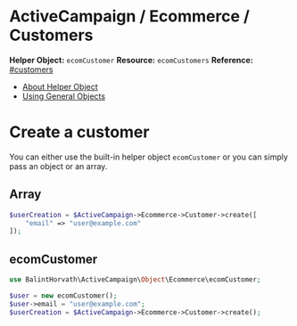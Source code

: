 # ActiveCampaign / Ecommerce / Customers

**Helper Object:** `ecomCustomer`
**Resource:** `ecomCustomers`
**Reference:** [#customers](https://developers.activecampaign.com/reference#customers)

- [About Helper Object]()
- [Using General Objects]()

# Create a customer
You can either use the built-in helper object `ecomCustomer` or you can simply pass an object or an array.

## Array
```php
$userCreation = $ActiveCampaign->Ecommerce->Customer->create([
    "email" => "user@example.com"
]);
```


## ecomCustomer
```php
use BalintHorvath\ActiveCampaign\Object\Ecommerce\ecomCustomer;

$user = new ecomCustomer();
$user->email = "user@example.com";
$userCreation = $ActiveCampaign->Ecommerce->Customer->create();
```
